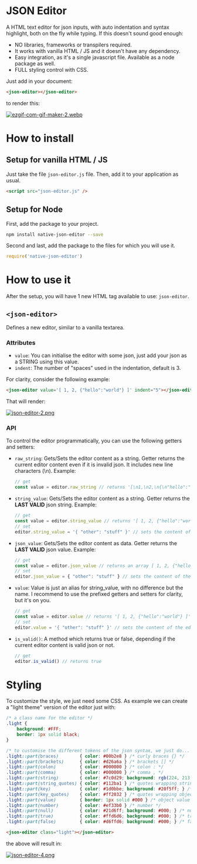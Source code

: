 # JSON Editor

A HTML text editor for json inputs, with auto indentation and syntax highlight, both on the fly while typing. If this doesn't sound good enough:

- NO libraries, frameworks or transpilers required.
- It works with vanilla HTML / JS and it doesn't have any dependency.
- Easy integration, as it's a single javascript file. Available as a node package as well.
- FULL styling control with CSS.

Just add in your document:

```html
<json-editor></json-editor>
```

to render this:

[![ezgif-com-gif-maker-2.webp](https://i.postimg.cc/sxr2Tf7s/ezgif-com-gif-maker-2.webp)](https://postimg.cc/0MVxQsVB)

# How to install

## Setup for vanilla HTML / JS

Just take the file `json-editor.js` file. Then, add it to your application as usual.

```html
<script src="json-editor.js" />
```

## Setup for Node

First, add the package to your project.

```bash
npm install native-json-editor --save
```

Second and last, add the package to the files for which you will use it.

```javascript
require('native-json-editor')
```

# How to use it

After the setup, you will have 1 new HTML tag available to use: `json-editor`.

## `<json-editor>`

Defines a new editor, similar to a vanilla textarea.

### Attributes

- `value`: You can initialise the editor with some json, just add your json as a STRING using this value.
- `indent`: The number of "spaces" used in the indentation, default is 3.

For clarity, consider the following example:

```html
<json-editor value='[ 1, 2, {"hello":"world"} ]' indent="5"></json-editor>
```

That will render:

[![json-editor-2.png](https://i.postimg.cc/3NccKN1H/json-editor-2.png)](https://postimg.cc/Mf1D5Wgs)

### API

To control the editor programmatically, you can use the following getters and setters:

- `raw_string`: Gets/Sets the editor content as a string. Getter returns the current editor content even if it is invalid json. It includes new line characters (\n). Example:
    ```javascript
    // get
    const value = editor.raw_string // returns '[\n1,\n2,\n{\n"hello":"world"\n}\n]' as a string
    ```

- `string_value`: Gets/Sets the editor content as a string. Getter returns the **LAST VALID** json string. Example:
    ```javascript
    // get
    const value = editor.string_value // returns '[ 1, 2, {"hello":"world"} ]' as a string
    // set
    editor.string_value = '{ "other": "stuff" }' // sets the content of the editor
    ```
- `json_value`: Gets/Sets the editor content as data. Getter returns the **LAST VALID** json value. Example:
    ```javascript
    // get
    const value = editor.json_value // returns an array [ 1, 2, {"hello":"world"} ]
    // set
    editor.json_value = { "other": "stuff" } // sets the content of the editor from an object
    ```
- `value`: Value is just an alias for string_value, with no difference but the name. I recommend to use the prefixed getters and setters for clarity, but it's on you.
    ```javascript
    // get
    const value = editor.value // returns '[ 1, 2, {"hello":"world"} ]' as a string
    // set
    editor.value = '{ "other": "stuff" }' // sets the content of the editor
    ```

- `is_valid()`: A method which returns true or false, depending if the current editor content is valid json or not.
    ```javascript
    // get
    editor.is_valid() // returns true
    ```

# Styling

To customize the style, we just need some CSS. As example we can create a "light theme" version of the editor just with:

```css
/* a class name for the editor */
.light {
    background: #FFF;
    border: 1px solid black;
}

/* to customise the different tokens of the json syntax, we just do... */
.light::part(braces)        { color: #00b2e8 } /* curly braces {} */
.light::part(brackets)      { color: #d26a6a } /* brackets [] */
.light::part(colon)         { color: #000000 } /* colon : */
.light::part(comma)         { color: #000000 } /* comma , */
.light::part(string)        { color: #7c0d29; background: rgb(224, 213, 151) } /* strings */
.light::part(string_quotes) { color: #112ba1 } /* quotes wrapping strings */
.light::part(key)           { color: #1d0bbe; background: #20f5ff; } /* object keys */
.light::part(key_quotes)    { color: #ff2032 } /* quotes wrapping object keys */
.light::part(value)         { border: 1px solid #000 } /* object value */
.light::part(number)        { color: #ef33b0 } /* number */
.light::part(null)          { color: #21d6ff; background: #000; } /* null keyword */
.light::part(true)          { color: #ffd6d6; background: #000; } /* true keyword */
.light::part(false)         { color: #d6ffd6; background: #000; } /* false keyword */
```

```html
<json-editor class="light"></json-editor>
```

the above will result in:

[![json-editor-4.png](https://i.postimg.cc/NF6kn0n4/json-editor-4.png)](https://postimg.cc/p5djhPRh)
